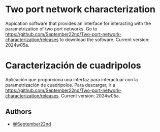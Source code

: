 
# Two port network characterization

Appication software that provides an interface for interacting with the parametrization of two port networks.
Go to https://github.com/September22nd/Two-port-network-characterization/releases to download the software.
Current version: 2024w05a.

# Caracterización de cuadripolos

Aplicación que proporciona una interfaz para interactuar con la parametrización de cuadripolos.
Para descargar, ir a https://github.com/September22nd/Two-port-network-characterization/releases.
Current version: 2024w05a.

## Authors

- [@September22nd](https://www.github.com/September22nd)
